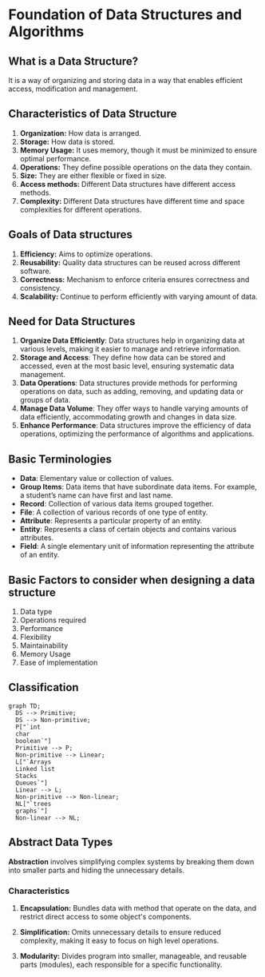 # Foundation of Data Structures and Algorithms

## What is a Data Structure?
It is a way of organizing and storing data in a way that enables efficient access, modification and management.

## Characteristics of Data Structure
1. **Organization:** How data is arranged.
2. **Storage:** How data is stored.
3. **Memory Usage:** It uses memory, though it must be minimized to ensure optimal performance.
4. **Operations:** They define possible operations on the data they contain.
5. **Size:** They are either flexible or fixed in size.
6. **Access methods:** Different Data structures have different access methods.
7. **Complexity:** Different Data structures have different time and space complexities for different operations.

## Goals of Data structures
1. **Efficiency:** Aims to optimize operations.
2. **Reusability:** Quality data structures can be reused across different software.
3. **Correctness:** Mechanism to enforce criteria ensures correctness and consistency.
4. **Scalability:** Continue to perform efficiently with varying amount of data.

## Need for Data Structures
1. **Organize Data Efficiently**: Data structures help in organizing data at various levels, making it easier to manage and retrieve information.
2. **Storage and Access**: They define how data can be stored and accessed, even at the most basic level, ensuring systematic data management.
3. **Data Operations**: Data structures provide methods for performing operations on data, such as adding, removing, and updating data or groups of data.
4. **Manage Data Volume**: They offer ways to handle varying amounts of data efficiently, accommodating growth and changes in data size.
5. **Enhance Performance**: Data structures improve the efficiency of data operations, optimizing the performance of algorithms and applications.

## Basic Terminologies

- **Data**: Elementary value or collection of values.
- **Group Items**: Data items that have subordinate data items. For example, a student’s name can have first and last name.
- **Record**: Collection of various data items grouped together.
- **File**: A collection of various records of one type of entity.
- **Attribute**: Represents a particular property of an entity.
- **Entity**: Represents a class of certain objects and contains various attributes.
- **Field**: A single elementary unit of information representing the attribute of an entity.

## Basic Factors to consider when designing a data structure 
1. Data type 
2. Operations required 
3. Performance 
4. Flexibility 
5. Maintainability
6. Memory Usage
7. Ease of implementation 

## Classification

``` mermaid
graph TD;
  DS --> Primitive;
  DS --> Non-primitive;
  P["`int
  char
  boolean`"]
  Primitive --> P;
  Non-primitive --> Linear;
  L["`Arrays
  Linked list 
  Stacks 
  Queues`"]
  Linear --> L;
  Non-primitive --> Non-linear;
  NL["`trees
  graphs`"]
  Non-linear --> NL;
```

## Abstract Data Types

**Abstraction** involves simplifying complex systems by breaking them down into smaller parts and hiding the unnecessary details.

### Characteristics 
1. **Encapsulation:** Bundles data with method that operate on the data, and restrict direct access to some object's components.

2. **Simplification:** Omits unnecessary details to ensure reduced complexity, making it easy to focus on high level operations.

3. **Modularity:** Divides program into smaller, manageable, and reusable parts (modules), each responsible for a specific functionality.
